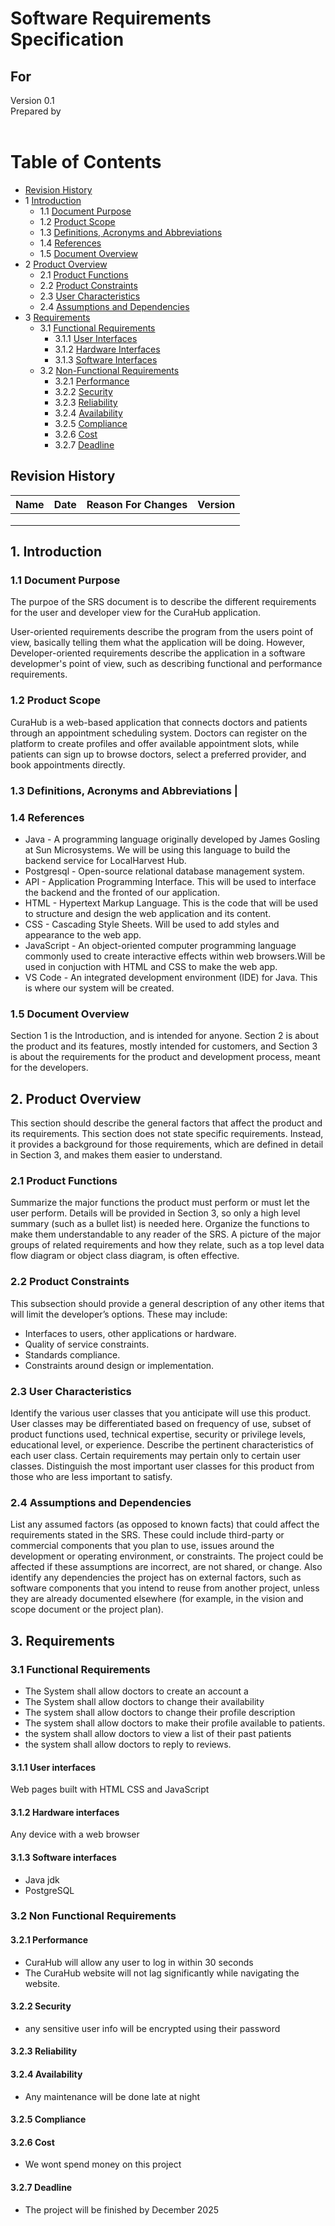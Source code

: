 # Software Requirements Specification
## For <project name>

Version 0.1  
Prepared by <author>  
<organization>  
<date created> 

Table of Contents
=================
* [Revision History](#revision-history)
* 1 [Introduction](#1-introduction)
  * 1.1 [Document Purpose](#11-document-purpose)
  * 1.2 [Product Scope](#12-product-scope)
  * 1.3 [Definitions, Acronyms and Abbreviations](#13-definitions-acronyms-and-abbreviations)
  * 1.4 [References](#14-references)
  * 1.5 [Document Overview](#15-document-overview)
* 2 [Product Overview](#2-product-overview)
  * 2.1 [Product Functions](#21-product-functions)
  * 2.2 [Product Constraints](#22-product-constraints)
  * 2.3 [User Characteristics](#23-user-characteristics)
  * 2.4 [Assumptions and Dependencies](#24-assumptions-and-dependencies)
* 3 [Requirements](#3-requirements)
  * 3.1 [Functional Requirements](#31-functional-requirements)
    * 3.1.1 [User Interfaces](#311-user-interfaces)
    * 3.1.2 [Hardware Interfaces](#312-hardware-interfaces)
    * 3.1.3 [Software Interfaces](#313-software-interfaces)
  * 3.2 [Non-Functional Requirements](#32-non-functional-requirements)
    * 3.2.1 [Performance](#321-performance)
    * 3.2.2 [Security](#322-security)
    * 3.2.3 [Reliability](#323-reliability)
    * 3.2.4 [Availability](#324-availability)
    * 3.2.5 [Compliance](#325-compliance)
    * 3.2.6 [Cost](#326-cost)
    * 3.2.7 [Deadline](#327-deadline)

## Revision History
| Name | Date    | Reason For Changes  | Version   |
| ---- | ------- | ------------------- | --------- |
|      |         |                     |           |
|      |         |                     |           |
|      |         |                     |           |

## 1. Introduction

### 1.1 Document Purpose
The purpoe of the SRS document is to describe the different requirements for the user and developer view for the CuraHub application.

User-oriented requirements describe the program from the users point of view, basically telling them what the application will be doing. However, Developer-oriented requirements describe the application in a software developmer's point of view, such as describing functional and performance requirements. 

### 1.2 Product Scope
CuraHub is a web-based application that connects doctors and patients through an appointment scheduling system. Doctors can register on the platform to create profiles and offer available appointment slots, while patients can sign up to browse doctors, select a preferred provider, and book appointments directly.


### 1.3 Definitions, Acronyms and Abbreviations                                                                                                                                                                          |

### 1.4 References
* Java - A programming language originally developed by James Gosling at Sun Microsystems. We will be using this language to build the backend service for LocalHarvest Hub.
* Postgresql - Open-source relational database management system.
* API - Application Programming Interface. This will be used to interface the backend and the fronted of our application. 
* HTML - Hypertext Markup Language. This is the code that will be used to structure and design the web application and its content.
* CSS - Cascading Style Sheets. Will be used to add styles and appearance to the web app.
* JavaScript - An object-oriented computer programming language commonly used to create interactive effects within web browsers.Will be used in conjuction with HTML and CSS to make the web app.
* VS Code - An integrated development environment (IDE) for Java. This is where our system will be created. 

### 1.5 Document Overview
Section 1 is the Introduction, and is intended for anyone. Section 2 is about the product and its features, mostly intended for customers, and Section 3 is about the requirements for the product and development process, meant for the developers.

## 2. Product Overview
This section should describe the general factors that affect the product and its requirements. This section does not state specific requirements. Instead, it provides a background for those requirements, which are defined in detail in Section 3, and makes them easier to understand.

### 2.1 Product Functions
Summarize the major functions the product must perform or must let the user perform. Details will be provided in Section 3, so only a high level summary (such as a bullet list) is needed here. Organize the functions to make them understandable to any reader of the SRS. A picture of the major groups of related requirements and how they relate, such as a top level data flow diagram or object class diagram, is often effective.

### 2.2 Product Constraints
This subsection should provide a general description of any other items that will limit the developer’s options. These may include:  

* Interfaces to users, other applications or hardware.  
* Quality of service constraints.  
* Standards compliance.  
* Constraints around design or implementation.
  
### 2.3 User Characteristics
Identify the various user classes that you anticipate will use this product. User classes may be differentiated based on frequency of use, subset of product functions used, technical expertise, security or privilege levels, educational level, or experience. Describe the pertinent characteristics of each user class. Certain requirements may pertain only to certain user classes. Distinguish the most important user classes for this product from those who are less important to satisfy.

### 2.4 Assumptions and Dependencies
List any assumed factors (as opposed to known facts) that could affect the requirements stated in the SRS. These could include third-party or commercial components that you plan to use, issues around the development or operating environment, or constraints. The project could be affected if these assumptions are incorrect, are not shared, or change. Also identify any dependencies the project has on external factors, such as software components that you intend to reuse from another project, unless they are already documented elsewhere (for example, in the vision and scope document or the project plan).

## 3. Requirements

### 3.1 Functional Requirements 

* The System shall allow doctors to create an account a
* The System shall allow doctors to change their availability
* The system shall allow doctors to change their profile description 
* The system shall allow doctors to make their profile available to patients.
* the system shall allow doctors to view a list of their past patients
* the system shall allow doctors to reply to reviews.

#### 3.1.1 User interfaces
Web pages built with HTML CSS and JavaScript

#### 3.1.2 Hardware interfaces
Any device with a web browser

#### 3.1.3 Software interfaces
* Java jdk
* PostgreSQL

### 3.2 Non Functional Requirements 

#### 3.2.1 Performance
* CuraHub will allow any user to log in within 30 seconds
* The CuraHub website will not lag significantly while navigating the website.

#### 3.2.2 Security
* any sensitive user info will be encrypted using their password

#### 3.2.3 Reliability


#### 3.2.4 Availability
* Any maintenance will be done late at night 

#### 3.2.5 Compliance


#### 3.2.6 Cost
* We wont spend money on this project

#### 3.2.7 Deadline
* The project will be finished by December 2025
